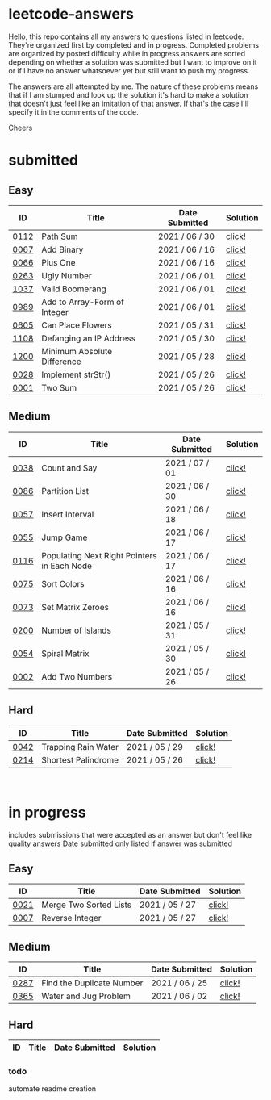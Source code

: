 # leetcode-answers
Hello, this repo contains all my answers to questions listed in leetcode. They're organized first by completed and in progress. Completed problems are organized by posted difficulty while in progress answers are sorted depending on whether a solution was submitted but I want to improve on it or if I have no answer whatsoever yet but still want to push my progress.

The answers are all attempted by me. The nature of these problems means that if I am stumped and look up the solution it's hard to make a solution that doesn't just feel like an imitation of that answer. If that's the case I'll specify it in the comments of the code.

Cheers
<br>
# submitted
## Easy
| ID | Title | Date Submitted | Solution |
| ---- | -------------------- | ---------- | ------- |
| [0112](https://leetcode.com/problems/path-sum/) | Path Sum | 2021 / 06 / 30 | [click!](https://github.com/mar10outof10/leetcode-solutions/blob/main/completed/easy/0112-path-sum.js)
| [0067](https://leetcode.com/problems/add-binary/) | Add Binary | 2021 / 06 / 16 | [click!](https://github.com/mar10outof10/leetcode-solutions/blob/main/completed/easy/0067-add-binary.js)
| [0066](https://leetcode.com/problems/plus-one/) | Plus One | 2021 / 06 / 16 | [click!](https://github.com/mar10outof10/leetcode-solutions/blob/main/completed/easy/0066-plus-one.js)
| [0263](https://leetcode.com/problems/ugly-number/) | Ugly Number | 2021 / 06 / 01 | [click!](https://github.com/mar10outof10/leetcode-solutions/blob/main/completed/easy/0263-ugly-number.js)
| [1037](https://leetcode.com/problems/valid-boomerang/) | Valid Boomerang | 2021 / 06 / 01 | [click!](https://github.com/mar10outof10/leetcode-solutions/blob/main/completed/easy/1037-valid-boomerang.js)
| [0989](https://leetcode.com/problems/add-to-array-form-of-integer/) | Add to Array-Form of Integer | 2021 / 06 / 01 | [click!](https://github.com/mar10outof10/leetcode-solutions/blob/main/completed/easy/0989-add-to-array-form-of-integer.js)
| [0605](https://leetcode.com/problems/can-place-flowers/) | Can Place Flowers | 2021 / 05 / 31 | [click!](https://github.com/mar10outof10/leetcode-solutions/blob/main/completed/easy/0605-can-place-flowers.js)
| [1108](https://leetcode.com/problems/defanging-an-ip-address/) | Defanging an IP Address | 2021 / 05 / 30 | [click!](https://github.com/mar10outof10/leetcode-solutions/blob/main/completed/easy/1108-defanging-an-ip-address.js)
| [1200](https://leetcode.com/problems/minimum-absolute-difference/) | Minimum Absolute Difference | 2021 / 05 / 28 | [click!](https://github.com/mar10outof10/leetcode-solutions/blob/main/completed/easy/1200-minimum-absolute-difference.js)
| [0028](https://leetcode.com/problems/implement-strstr/) | Implement strStr() | 2021 / 05 / 26 | [click!](https://github.com/mar10outof10/leetcode-solutions/blob/main/completed/easy/0028-implement-strStr.js)
| [0001](https://leetcode.com/problems/two-sum/) | Two Sum | 2021 / 05 / 26 | [click!](https://github.com/mar10outof10/leetcode-solutions/blob/main/completed/easy/0001-two-sum.js)
## Medium
| ID | Title | Date Submitted | Solution |
| ---- | -------------------- | ---------- | ------- |
| [0038](https://leetcode.com/problems/count-and-say/) | Count and Say | 2021 / 07 / 01 | [click!](https://github.com/mar10outof10/leetcode-solutions/blob/main/completed/medium/0038-count-and-say.js)
| [0086](https://leetcode.com/problems/partition-list/) | Partition List | 2021 / 06 / 30 | [click!](https://github.com/mar10outof10/leetcode-solutions/blob/main/completed/medium/0086-partition-list.js)
| [0057](https://leetcode.com/problems/insert-interval/) | Insert Interval | 2021 / 06 / 18 | [click!](https://github.com/mar10outof10/leetcode-solutions/blob/main/completed/medium/0057-insert-interval.js)
| [0055](https://leetcode.com/problems/jump-game/) | Jump Game | 2021 / 06 / 17 | [click!](https://github.com/mar10outof10/leetcode-solutions/blob/main/completed/medium/0055-jump-game.js)
| [0116](https://leetcode.com/problems/populating-next-right-pointers-in-each-node/) | Populating Next Right Pointers in Each Node | 2021 / 06 / 17 | [click!](https://github.com/mar10outof10/leetcode-solutions/blob/main/completed/medium/0116-populating-next-right-pointers-in-each-node.js)
| [0075](https://leetcode.com/problems/sort-colors/) | Sort Colors | 2021 / 06 / 16 | [click!](https://github.com/mar10outof10/leetcode-solutions/blob/main/completed/medium/0075-sort-colors.js)
| [0073](https://leetcode.com/problems/set-matrix-zeroes/) | Set Matrix Zeroes | 2021 / 06 / 16 | [click!](https://github.com/mar10outof10/leetcode-solutions/blob/main/completed/medium/0073-set-matrix-zeroes.js)
| [0200](https://leetcode.com/problems/number-of-islands/) | Number of Islands | 2021 / 05 / 31 | [click!](https://github.com/mar10outof10/leetcode-solutions/blob/main/completed/medium/0200-number-of-islands.js)
| [0054](https://leetcode.com/problems/spiral-matrix/) | Spiral Matrix | 2021 / 05 / 30 | [click!](https://github.com/mar10outof10/leetcode-solutions/blob/main/completed/medium/0054-spiral-matrix.js)
| [0002](https://leetcode.com/problems/add-two-numbers/) | Add Two Numbers | 2021 / 05 / 26 | [click!](https://github.com/mar10outof10/leetcode-solutions/blob/main/completed/medium/0002-add-two-numbers.js)
## Hard
| ID | Title | Date Submitted | Solution |
| ---- | -------------------- | ---------- | ------- |
| [0042](https://leetcode.com/problems/trapping-rain-water/) | Trapping Rain Water | 2021 / 05 / 29 | [click!](https://github.com/mar10outof10/leetcode-solutions/blob/main/completed/hard/0042-trapping-rain-water.js)
| [0214](https://leetcode.com/problems/shortest-palindrome/) | Shortest Palindrome | 2021 / 05 / 26 | [click!](https://github.com/mar10outof10/leetcode-solutions/blob/main/completed/hard/0214-shortest-palindrome.js)
<br>

# in progress
includes submissions that were accepted as an answer but don't feel like quality answers
Date submitted only listed if answer was submitted

## Easy
| ID | Title | Date Submitted | Solution |
| ---- | -------------------- | ---------- | ------- |
| [0021](https://leetcode.com/problems/merge-two-sorted-lists/) | Merge Two Sorted Lists | 2021 / 05 / 27 | [click!](https://github.com/mar10outof10/leetcode-solutions/blob/main/in-progress/accepted-but-improvable/0021-merge-two-sorted-lists.js)
| [0007](https://leetcode.com/problems/reverse-integer/) | Reverse Integer | 2021 / 05 / 27 | [click!](https://github.com/mar10outof10/leetcode-solutions/blob/main/in-progress/accepted-but-improvable/0007-reverse-integer.js)
## Medium
| ID | Title | Date Submitted | Solution |
| ---- | -------------------- | ---------- | ------- |
| [0287](https://leetcode.com/problems/find-the-duplicate-number/) | Find the Duplicate Number | 2021 / 06 / 25 | [click!](https://github.com/mar10outof10/leetcode-solutions/blob/main/in-progress/accepted-but-improvable/0287-find-the-duplicate-number.js)
| [0365](https://leetcode.com/problems/water-and-jug-problem/) | Water and Jug Problem | 2021 / 06 / 02 | [click!](https://github.com/mar10outof10/leetcode-solutions/blob/main/in-progress/accepted-but-improvable/0365-water-and-jug-problem.js)
## Hard
| ID | Title | Date Submitted | Solution |
| ---- | -------------------- | ---------- | ------- |


### todo
automate readme creation